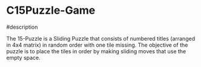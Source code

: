 # C15Puzzle-Game

#description


The 15-Puzzle is a Sliding Puzzle that consists of numbered titles (arranged in 4x4 matrix) in random order with one tile missing. The objective of the puzzle is to place the tiles in order by making sliding moves that use the empty space.

